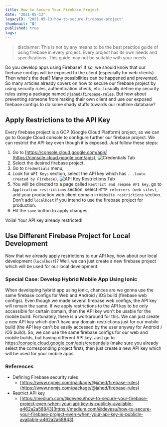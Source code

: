 ```yaml
---
title: How to Secure Your Firebase Project
date: "2021-05-13"
legacyID: "2021-05-13-how-to-secure-firebase-project"
thumbnail: "🔒"
published: true
tags:
---
```


> disclaimer: This is not by any means to be the best practice guide of using firebase in every project. Every project has its own needs and specifications. This guide may not be suitable with your needs.

Do you develop apps using Firebase? If so, we should know that our firebase configs will be exposed to the client (especially for web clients). Then what's the deal? Many possibilities can be happened and prevented. So many articles already covers on how to secure our firebase project by using security rules, authentication check, etc. I usually define my security rules using a package named [`@jahed/firebase-rules`](https://www.npmjs.com/package/@jahed/firebase-rules). But how about preventing someone from making their own client and use our exposed firebase configs to do some shady stuffs towards our realtime database?

## Apply Restrictions to the API Key

Every firebase project is a GCP (Google Cloud Platform) project, so we can go to Google Cloud console to configure further our firebase project. We can restrict the API key even though it is exposed. Just follow these steps:

1. Go to [https://console.cloud.google.com/apis](https://console.cloud.google.com/apis),
  ![Credentials Tab](https://sznm.dev/images/2021-05-13-how-to-secure-firebase-project/GCP-01.png)
2. Select the desired firebase project,
3. Go to `Credentials` menu,
4. Look for `API Keys` section, select the API key which has `...(auto created by Firebase)`,
  ![API Key Restrictions Tab](https://sznm.dev/images/2021-05-13-how-to-secure-firebase-project/GCP-02.png)
5. You will be directed to a page called `Restrict and rename API key`, go to `Application restrictions` section, select `HTTP referrers (web sites)`, add your production web client domain in `Website restrictions` section. Don't add `localhost` if you intend to use the firebase project for production.
6. Hit the `save` button to apply changes.

Voila! Your API key already restricted!

## Use Different Firebase Project for Local Development

Now that we already apply restrictions to our API key, how about our local development (`localhost`)? Well, we can just create a new firebase project which will be used for our local development.

### Special Case: Develop Hybrid Mobile App Using Ionic

When developing hybrid app using ionic, chances are we gonna use the same firebase configs for Web and Android / iOS build (firebase web configs). Even though we made several firebase web configs, the API key will remain the same. If we apply restrictions to the API key to be only accessible for certain domain, then the API key won't be usable for the mobile build. Fortunately, there is a workaround for this. We can just create a new API key which don't have any domain restrictions just for our mobile build (the API key can't be easily accessed by the user anyway for Android / iOS build). So, we can use the same firebase configs for our web and mobile builds, but having different API key. Just go to https://console.cloud.google.com/apis/credentials (make sure you already select the corresponding project first), then just create a new API key which will be used for your mobile apps.

### References

- Defining Firebase security rules
  - [https://www.npmjs.com/package/@jahed/firebase-rules](https://www.npmjs.com/package/@jahed/firebase-rules)
- Restrict API key
  - [https://medium.com/@devesu/how-to-secure-your-firebase-project-even-when-your-api-key-is-publicly-available-a462a2a58843](https://medium.com/@devesu/how-to-secure-your-firebase-project-even-when-your-api-key-is-publicly-available-a462a2a58843)
